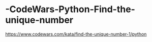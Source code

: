 # -CodeWars-Python-Find-the-unique-number
https://www.codewars.com/kata/find-the-unique-number-1/python
